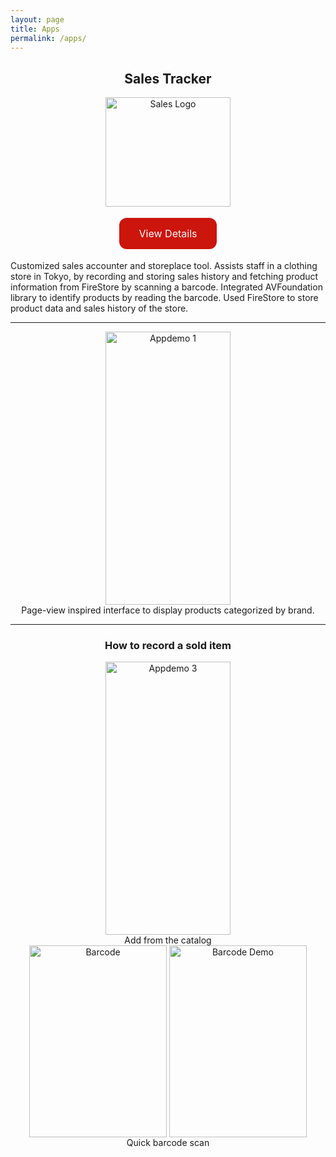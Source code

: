 ```yaml
---
layout: page
title: Apps
permalink: /apps/
---
```


<h2 align="center">Sales Tracker</h2>

<p align="center">
<a href="https://mikio1998.github.io/"> <!-- put app landing page here-->
<img src="{{ site.baseurl }}/images/nakatalogo.png" alt="Sales Logo" width="200" height="175"/>
</a>
</p>

<p align="center">
<a href="https://mikio1998.github.io/" class="button">View Details</a> <!-- and here -->
</p>

Customized sales accounter and storeplace tool. 
Assists staff in a clothing store in Tokyo, by recording and storing sales history and fetching product information from FireStore by scanning a barcode.
Integrated AVFoundation library to identify products by reading the barcode.
Used FireStore to store product data and sales history of the store.

<hr>

<div align="center">
<img src="{{ site.baseurl }}/images/appdemo1.gif" alt="Appdemo 1" width="200" height="437"/>
<br>
Page-view inspired interface to display products categorized by brand. 
</div>

<hr>

<div align="center">
<h3>How to record a sold item</h3>  
<img src="{{ site.baseurl }}/images/appdemo3.gif" alt="Appdemo 3" width="200" height="437"/>
<br>
Add from the catalog
</div>

<div align="center">
<img src="{{ site.baseurl }}/images/barcode.jpg" alt="Barcode" width="220" height="307" align="center"/>
<img src="{{ site.baseurl }}/images/barcodedemo.jpg" alt="Barcode Demo" width="220" height="307" align="center"/>
<br>
Quick barcode scan
</div>






<style>
.button {
  background-color: #cc150c;
  border: none;
  color: white;
  padding: 15px 32px;
  text-align: center;
  text-decoration: none;
  display: inline-block;
  font-size: 16px;
  margin: 4px 2px;
  cursor: pointer;
  border-radius: 12px;
}
.button:hover {
  color: black;
}
</style>

